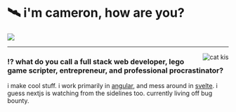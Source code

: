 <h1>🛰️ i'm cameron, how are you?</h1>
<img src="https://skillicons.dev/icons?i=angular,aws,azure,cloudflare,css,deno,discord,bots,docker,express,firebase,gcp,github,html,js,ts,tailwind,py,lua,kubernetes,mongodb,mysql,nextjs,nodejs,react,redis,svelte,vscode,vue,workers&perline=30"/>
<hr/>

<img align="right" src="https://64.media.tumblr.com/f3605f059fddff4d608152d00055b9d5/tumblr_oe2fe1mihd1vdlvpao1_400.gif" alt="cat kis"/>
<h3>⁉️ what do you call a full stack web developer, lego game scripter, entrepreneur, and professional procrastinator?</h3>


i make cool stuff. i work primarily in [angular](https://angular.io), and mess around in [svelte](https://svelte.dev). i guess nextjs is watching from the sidelines too. currently living off bug bounty.

